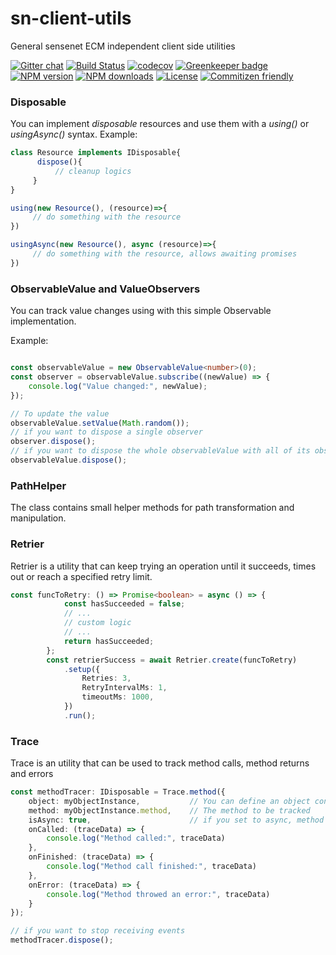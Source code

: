 # sn-client-utils

General sensenet ECM independent client side utilities

[![Gitter chat](https://img.shields.io/gitter/room/SenseNet/SN7ClientAPI.svg?style=flat)](https://gitter.im/SenseNet/SN7ClientAPI)
[![Build Status](https://travis-ci.org/SenseNet/sn-client-utils.svg?branch=master)](https://travis-ci.org/SenseNet/sn-client-utils)
[![codecov](https://codecov.io/gh/SenseNet/sn-client-utils/branch/master/graph/badge.svg)](https://codecov.io/gh/SenseNet/sn-client-utils)
[![Greenkeeper badge](https://badges.greenkeeper.io/SenseNet/sn-client-utils.svg)](https://greenkeeper.io/)
[![NPM version](https://img.shields.io/npm/v/@sensenet/client-utils.svg?style=flat)](https://www.npmjs.com/package/@sensenet/client-utils)
[![NPM downloads](https://img.shields.io/npm/dt/@sensenet/client-utils.svg?style=flat)](https://www.npmjs.com/package/@sensenet/client-utils)
[![License](https://img.shields.io/github/license/SenseNet/sn-client-js.svg?style=flat)](https://github.com/sn-client-utils/LICENSE.txt)
[![Commitizen friendly](https://img.shields.io/badge/commitizen-friendly-brightgreen.svg?style=flat)](http://commitizen.github.io/cz-cli/)

### Disposable

You can implement *disposable* resources and use them with a *using()* or *usingAsync()* syntax.
Example:
```ts
class Resource implements IDisposable{
      dispose(){
          // cleanup logics
     }
}

using(new Resource(), (resource)=>{
     // do something with the resource
})

usingAsync(new Resource(), async (resource)=>{
     // do something with the resource, allows awaiting promises
})
```

### ObservableValue and ValueObservers

You can track value changes using with this simple Observable implementation.

Example:
```ts

const observableValue = new ObservableValue<number>(0);
const observer = observableValue.subscribe((newValue) => {
    console.log("Value changed:", newValue);
});

// To update the value
observableValue.setValue(Math.random());
// if you want to dispose a single observer
observer.dispose();
// if you want to dispose the whole observableValue with all of its observers:
observableValue.dispose();
```

### PathHelper

The class contains small helper methods for path transformation and manipulation.

### Retrier

Retrier is a utility that can keep trying an operation until it succeeds, times out or reach a specified retry limit.

```ts
const funcToRetry: () => Promise<boolean> = async () => {
            const hasSucceeded = false;
            // ...
            // custom logic
            // ...
            return hasSucceeded;
        };
        const retrierSuccess = await Retrier.create(funcToRetry)
            .setup({
                Retries: 3,
                RetryIntervalMs: 1,
                timeoutMs: 1000,
            })
            .run();
```

### Trace

Trace is an utility that can be used to track method calls, method returns and errors

```ts
const methodTracer: IDisposable = Trace.method({
    object: myObjectInstance,           // You can define an object constructor for static methods as well
    method: myObjectInstance.method,    // The method to be tracked
    isAsync: true,                      // if you set to async, method finished will be *await*-ed
    onCalled: (traceData) => {
        console.log("Method called:", traceData)
    },
    onFinished: (traceData) => {
        console.log("Method call finished:", traceData)
    },
    onError: (traceData) => {
        console.log("Method throwed an error:", traceData)
    }
});

// if you want to stop receiving events
methodTracer.dispose();
```